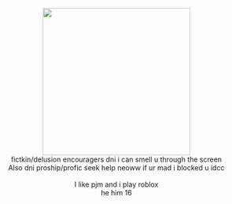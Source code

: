 <center>
  <img src="https://media1.tenor.com/m/7IeEldoyArUAAAAC/null-regretevator.gif" width=300>
  <br>
  fictkin/delusion encouragers dni i can smell u through the screen
  <br> Also dni proship/profic seek help neoww if ur mad i blocked u idcc
  <br><br>
  I like pjm and i play roblox
  <br>
  he him 16
</center>
